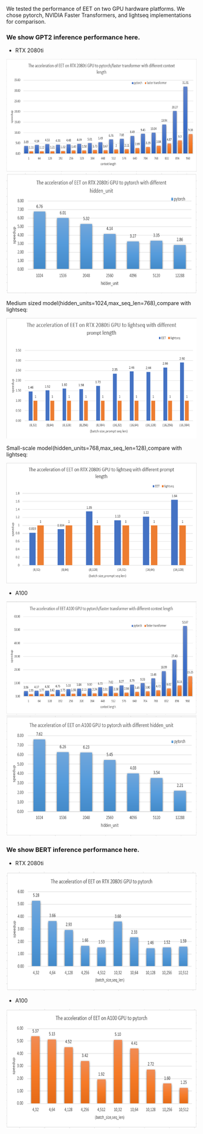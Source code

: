 We tested the performance of EET on two GPU hardware platforms. We chose pytorch, NVIDIA Faster Transformers, and lightseq implementations for comparison.

### We show GPT2 inference performance here.

* RTX 2080ti

<div  align="left"> <img src="./image/gpt2_context_2080ti.jpg" width = "700" height = "299" alt="gpt2_context_2080ti"/></div>

<div  align="left"> <img src="./image/hidden_unit_2080ti.jpg" width = "700" height = "318" alt="hidden_unit_2080ti"/></div>

Medium sized model(hidden_units=1024,max_seq_len=768),compare with lightseq:
<div  align="left"> <img src="./image/1024model_lightseq.png" width = "700" height = "318" alt="1024model_lightseq"/></div>

Small-scale model(hidden_units=768,max_seq_len=128),compare with lightseq:
<div  align="left"> <img src="./image/768model_lightseq.png" width = "700" height = "318" alt="768model_lightseq"/></div>

* A100

<div  align="left"> <img src="./image/gpt2_context_A100.jpg" width = "700" height = "299" alt="gpt2_context_A100"/></div>

<div  align="left"> <img src="./image/hidden_unit_A100.jpg" width = "700" height = "318" alt="hidden_unit_A100"/></div>


### We show BERT inference performance here.

* RTX 2080ti

<div  align="left"> <img src="./image/bert_speedup_2080ti.jpg" width = "700" height = "315" alt="bert_speedup_2080ti"/></div>

* A100

<div  align="left"> <img src="./image/bert_speedup_A100.jpg" width = "700" height = "315" alt="bert_speedup_A100"/></div>
